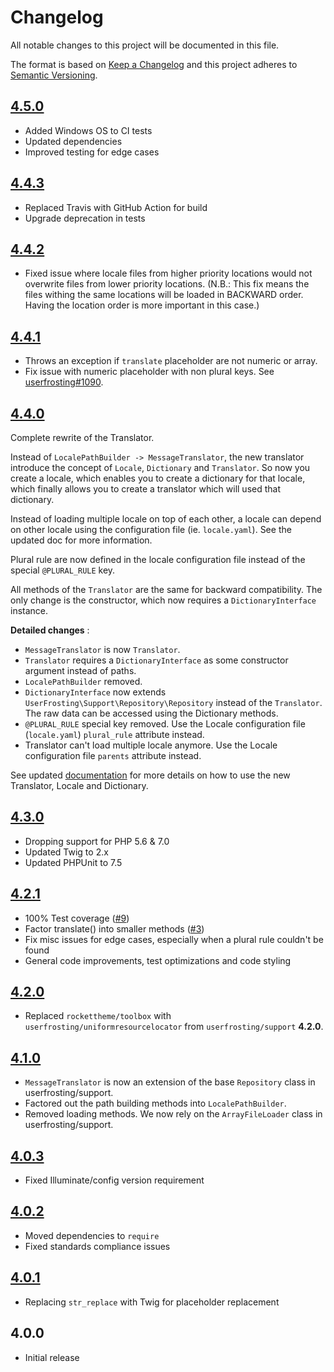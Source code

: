 # Changelog

All notable changes to this project will be documented in this file.

The format is based on [Keep a Changelog](http://keepachangelog.com/en/1.0.0/) and this project adheres to [Semantic Versioning](http://semver.org/spec/v2.0.0.html).

## [4.5.0]
- Added Windows OS to CI tests
- Updated dependencies
- Improved testing for edge cases

## [4.4.3]
- Replaced Travis with GitHub Action for build
- Upgrade deprecation in tests

## [4.4.2]
- Fixed issue where locale files from higher priority locations would not overwrite files from lower priority locations. (N.B.: This fix means the files withing the same locations will be loaded in BACKWARD order. Having the location order is more important in this case.)

## [4.4.1]
- Throws an exception if `translate` placeholder are not numeric or array.
- Fix issue with numeric placeholder with non plural keys. See [userfrosting#1090](https://github.com/userfrosting/UserFrosting/issues/1090#issuecomment-620832985).

## [4.4.0]
Complete rewrite of the Translator.

Instead of `LocalePathBuilder -> MessageTranslator`, the new translator introduce the concept of `Locale`, `Dictionary` and `Translator`. So now you create a locale, which enables you to create a dictionary for that locale, which finally allows you to create a translator which will used that dictionary.

Instead of loading multiple locale on top of each other, a locale can depend on other locale using the configuration file (ie. `locale.yaml`). See the updated doc for more information.

Plural rule are now defined in the locale configuration file instead of the special `@PLURAL_RULE` key.

All methods of the `Translator` are the same for backward compatibility. The only change is the constructor, which now requires a `DictionaryInterface` instance.

**Detailed changes** :
- `MessageTranslator` is now `Translator`.
- `Translator` requires a `DictionaryInterface` as some constructor argument instead of paths.
- `LocalePathBuilder` removed.
- `DictionaryInterface` now extends `UserFrosting\Support\Repository\Repository` instead of the `Translator`. The raw data can be accessed using the Dictionary methods.
- `@PLURAL_RULE` special key removed. Use the Locale configuration file (`locale.yaml`) `plural_rule` attribute instead.
- Translator can't load multiple locale anymore. Use the Locale configuration file `parents` attribute instead.

See updated [documentation](README.md) for more details on how to use the new Translator, Locale and Dictionary.

## [4.3.0]
- Dropping support for PHP 5.6 & 7.0
- Updated Twig to 2.x
- Updated PHPUnit to 7.5

## [4.2.1]
- 100% Test coverage ([#9])
- Factor translate() into smaller methods ([#3])
- Fix misc issues for edge cases, especially when a plural rule couldn't be found
- General code improvements, test optimizations and code styling

## [4.2.0]
- Replaced `rockettheme/toolbox` with `userfrosting/uniformresourcelocator` from `userfrosting/support` **4.2.0**.

## [4.1.0]
- `MessageTranslator` is now an extension of the base `Repository` class in userfrosting/support.
- Factored out the path building methods into `LocalePathBuilder`.
- Removed loading methods.  We now rely on the `ArrayFileLoader` class in userfrosting/support.

## [4.0.3]
- Fixed Illuminate/config version requirement

## [4.0.2]
- Moved dependencies to `require`
- Fixed standards compliance issues

## [4.0.1]
- Replacing `str_replace` with Twig for placeholder replacement

## 4.0.0
- Initial release

[4.5.0]: https://github.com/userfrosting/i18n/compare/4.4.3...4.5.0
[4.4.3]: https://github.com/userfrosting/i18n/compare/4.4.2...4.4.3
[4.4.2]: https://github.com/userfrosting/i18n/compare/4.4.1...4.4.2
[4.4.1]: https://github.com/userfrosting/i18n/compare/4.4.0...4.4.1
[4.4.0]: https://github.com/userfrosting/i18n/compare/4.3.0...4.4.0
[4.3.0]: https://github.com/userfrosting/i18n/compare/4.2.1...4.3.0
[4.2.1]: https://github.com/userfrosting/i18n/compare/4.2.0...4.2.1
[4.2.0]: https://github.com/userfrosting/i18n/compare/4.1.0...4.2.0
[4.1.0]: https://github.com/userfrosting/i18n/compare/4.0.3...4.1.0
[4.0.3]: https://github.com/userfrosting/i18n/compare/4.0.2...4.0.3
[4.0.2]: https://github.com/userfrosting/i18n/compare/4.0.1...4.0.2
[4.0.1]: https://github.com/userfrosting/i18n/compare/4.0.0...4.0.1
[#3]: https://github.com/userfrosting/i18n/issues/3
[#9]: https://github.com/userfrosting/i18n/issues/9
